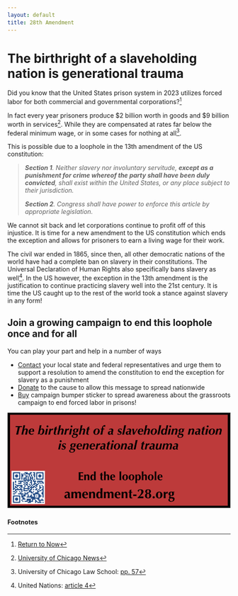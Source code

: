 ```yaml
---
layout: default
title: 28th Amendment
---
```

# The birthright of a slaveholding nation is generational trauma

Did you know that the United States prison system in 2023 utilizes forced labor for both commercial and governmental corporations?[^1]

In fact every year prisoners produce $2 billion worth in goods and $9 billion worth in services[^2]. While they are compensated at rates far below the federal minimum wage, or in some cases for nothing at all[^3].

This is possible due to a loophole in the 13th amendment of the US constitution:

> ***Section 1**. Neither slavery nor involuntary servitude, **except as a punishment for crime whereof the party shall have been duly convicted**, shall exist within the United     States, or any place subject to their jurisdiction.*
> 
>  ***Section 2**. Congress shall have power to enforce this article by appropriate legislation.*

We cannot sit back and let corporations continue to profit off of this injustice. It is time for a new amendment to the US constitution which ends the exception and allows for prisoners to earn a living wage for their work.

The civil war ended in 1865, since then, all other democratic nations of the world have had a complete ban on slavery in their constitutions. The Universal Declaration of Human Rights also specifically bans slavery as well[^4]. In the US however, the exception in the 13th amendment is the justification to continue practicing slavery well into the 21st century. It is time the US caught up to the rest of the world took a stance against slavery in any form!

## Join a growing campaign to end this loophole once and for all 

You can play your part and help in a number of ways

* [Contact](https://myreps.datamade.us/) your local state and federal representatives and urge them to support a resolution to amend the constitution to end the exception for slavery as a punishment
* [Donate](https://www.zeffy.com/en-US/donation-form/b5686e83-66e2-4024-95fd-47d57f17c7a3) to the cause to allow this message to spread nationwide
* [Buy](https://e7671c-5.myshopify.com/products/28th-amendment-campaign-sticker) campaign bumper sticker to spread awareness about the grassroots campaign to end forced labor in prisons!

![campaign-sicker](/a28-sticker.png)

#### Footnotes
[^1]:[Return to Now](https://returntonow.net/2016/06/13/prison-labor-is-the-new-american-slavery/)
[^2]:[University of Chicago News](https://news.uchicago.edu/story/us-prison-labor-programs-violate-fundamental-human-rights-new-report-finds)
[^3]:University of Chicago Law School: [pp. 57](https://chicagounbound.uchicago.edu/cgi/viewcontent.cgi?article=1003&context=ghrc)
[^4]:United Nations: [article 4](https://www.un.org/en/about-us/universal-declaration-of-human-rights#:~:text=Article%204,prohibited%20in%20all%20their%20forms.)
